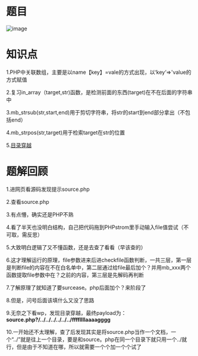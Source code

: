 题目
====
![image](https://user-images.githubusercontent.com/71497784/129538144-b3348dbe-afef-4c29-a11b-2328e6784912.png)

知识点
===
1.PHP中关联数组，主要是以name【key】=vale的方式出现，以‘key‘=>'value的方式赋值

2.复习in_array（target,str)函数，是检测前面的东西(target)在不在后面的字符串中

3.mb_strsub(str,start,end)用于剪切字符串，将str的start到end部分拿出（不包括end）

4.mb_strpos(str,target)用于检索target在str的位置

5.[目录穿越](https://blog.csdn.net/weixin_43726480/article/details/113185474?utm_medium=distribute.pc_relevant_t0.none-task-blog-2%7Edefault%7EBlogCommendFromMachineLearnPai2%7Edefault-1.control&depth_1-utm_source=distribute.pc_relevant_t0.none-task-blog-2%7Edefault%7EBlogCommendFromMachineLearnPai2%7Edefault-1.control)

题解回顾
===
1.进网页看源码发现提示source.php

2.查看source.php

3.有点懵，确实还是PHP不熟

4.看了半天也没明白结构，自己把代码拖到PHPstrom里手动输入file值尝试（不可取，需反思）

5.大致明白逻辑了又不懂函数，还是去查了看看（早该查的）

6.这才理解运行的原理，file参数进来后进checkfile函数判断，一共三层，第一层是判断file的内容在不在白名单中，第二层通过给file最后加个？并用mb_xxx两个函数提取file参数中在？之前的内容，第三层是先解码再判断

7.了解原理了就知道了要surcease。php后面加个？来阶段了

8.但是，问号后面该填什么又没了思路

9.无奈之下看wp，发现目录穿越，最终payload为：
**source.php?/../../../../../../ffffllllaaaagggg**

10.一开始还不太理解，查了后发现其实是将source.php当作一个文档，一个“../”就是往上一个目录，要是和source。php在同一个目录下就只用一个../就行，但是由于不知道在哪，所以就需要一个个加一个个试了
